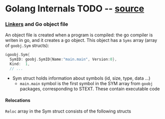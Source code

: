 # Golang Internals TODO -- [source](http://blog.altoros.com/golang-internals-part-3-the-linker-and-object-files.html)
### [Linkers](../../Computer-Science-Concepts/Linker.md) and Go object file
An object file is created when a program is compiled: the go compiler is writen in go, and it creates a go object. This object has a `Syms` array (array of `goobj.Sym` structs):
```go
&goobj.Sym{
  SymID: goobj.SymID{Name:"main.main", Version:0},
  Kind:  1,
  // ...
```
- Sym struct holds information about symbols (id, size, type, data ...)
  - `main.main` symbol is the first symbol in the SYM array from `goobj` packages, corresponding to STEXT. These contain executable code

#### Relocations
`Reloc` array in the Sym struct consists of the following structs
